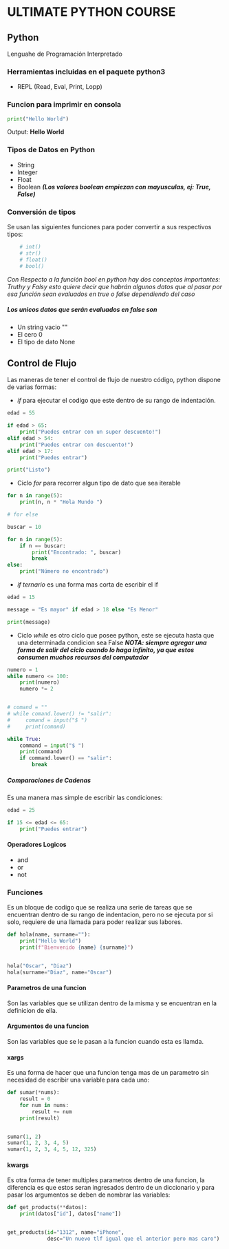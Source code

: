 # ULTIMATE PYTHON COURSE

## Python

Lenguahe de Programación Interpretado

### Herramientas incluidas en el paquete python3

- REPL (Read, Eval, Print, Lopp)

### Funcion para imprimir en consola

```python
print("Hello World")
```

Output: **Hello World**

### Tipos de Datos en Python

- String
- Integer
- Float
- Boolean **_(Los valores boolean empiezan con mayusculas, ej: True, False)_**

### Conversión de tipos

Se usan las siguientes funciones para poder convertir a sus respectivos tipos:

```python
    # int()
    # str()
    # float()
    # bool()
```

_Con Respecto a la función bool en python hay dos conceptos importantes: Truthy y Falsy esto quiere decir que habrán algunos datos que al pasar por esa función sean evaluados en true o false dependiendo del caso_

##### Los unicos datos que serán evaluados en false son

- Un string vacio ""
- El cero 0
- El tipo de dato None

## Control de Flujo

Las maneras de tener el control de flujo de nuestro código, python dispone de varias formas:

- _if_ para ejecutar el codigo que este dentro de su rango de indentación.

```python
edad = 55

if edad > 65:
    print("Puedes entrar con un super descuento!")
elif edad > 54:
    print("Puedes entrar con descuento!")
elif edad > 17:
    print("Puedes entrar")

print("Listo")

```

- Ciclo _for_ para recorrer algun tipo de dato que sea iterable

```python
for n in range(5):
    print(n, n * "Hola Mundo ")

# for else

buscar = 10

for n in range(5):
    if n == buscar:
        print("Encontrado: ", buscar)
        break
else:
    print("Número no encontrado")

```

- _if ternario_ es una forma mas corta de escribir el if

```python
edad = 15

message = "Es mayor" if edad > 18 else "Es Menor"

print(message)

```

- Ciclo _while_ es otro ciclo que posee python, este se ejecuta hasta que una determinada condicion sea False
_**NOTA: siempre agregar una forma de salir del ciclo cuando lo haga infinito, ya que estos consumen muchos recursos del computador**_

```python
numero = 1
while numero <= 100:
    print(numero)
    numero *= 2


# comand = ""
# while comand.lower() != "salir":
#     comand = input("$ ")
#     print(comand)

while True:
    command = input("$ ")
    print(command)
    if command.lower() == "salir":
        break
```

##### Comparaciones de Cadenas

Es una manera mas simple de escribir las condiciones:

```python
edad = 25

if 15 <= edad <= 65:
    print("Puedes entrar")
```

#### Operadores Logicos

- and
- or
- not

### Funciones

Es un bloque de codigo que se realiza una serie de tareas que se encuentran dentro de su rango de indentacion, pero no se ejecuta por si solo, requiere de una llamada para poder realizar sus labores.

```python
def hola(name, surname=""):
    print("Hello World")
    print(f"Bienvenido {name} {surname}")


hola("Oscar", "Diaz")
hola(surname="Diaz", name="Oscar")
```

#### Parametros de una funcion

Son las variables que se utilizan dentro de la misma y se encuentran en la definicion de ella.

#### Argumentos de una funcion

Son las variables que se le pasan a la funcion cuando esta es llamda.

#### xargs

Es una forma de hacer que una funcion tenga mas de un parametro sin necesidad de escribir una variable para cada uno:

```python
def sumar(*nums):
    result = 0
    for num in nums:
        result += num
    print(result)


sumar(1, 2)
sumar(1, 2, 3, 4, 5)
sumar(1, 2, 3, 4, 5, 12, 325)
```

#### kwargs

Es otra forma de tener multiples parametros dentro de una funcion, la diferencia es que estos seran ingresados dentro de un diccionario y para pasar los argumentos se deben de nombrar las variables:

```python
def get_products(**datos):
    print(datos["id"], datos["name"])


get_products(id="1312", name="iPhone",
             desc="Un nuevo tlf igual que el anterior pero mas caro")
```

